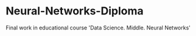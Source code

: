 # Neural-Networks-Diploma
Final work in educational course 'Data Science. Middle. Neural Networks' 
